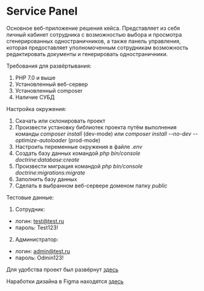 # Service Panel
Основное веб-приложение решения кейса. Представляет из себя личный кабинет сотрудника с возможностью выбора и просмотра
сгенерированных одностраничников, а также панель управления, которая предоставляет уполномоченным сотрудникам возможность редактировать
документы и генерировать одностраничники.

Требования для развёртывания:
1) PHP 7.0 и выше
2) Установленный веб-сервер
3) Установленный composer
4) Наличие СУБД

Настройка окружения:
1) Скачать или склонировать проект
2) Произвести установку библиотек проекта путём выполнения команды *composer install* (dev-mode) или *composer install --no-dev --optimize-autoloader* (prod-mode)
3) Настроить переменные окружения в файле *.env*
4) Создать базу данных командой *php bin/console doctrine:database:create*
5) Произвести миграция командой *php bin/console doctrine:migrations:migrate*
6) Заполнить базу данных
7) Сделать в выбранном веб-сервере доменом папку *public*

Тестовые данные:

1. Сотрудник:
- логин: test@test.ru
- пароль: Test123!

2. Администратор:

- логин: admin@test.ru
- пароль: Odmin123!

Для удобства проект был развёрнут [здесь](http://mirror-reflection.ru)

Наработки дизайна в Figma находятся [здесь](https://www.figma.com/file/qbGIpzyoYGONxQDa88DI4g/%D0%A0%D0%BE%D1%81%D0%B0%D1%82%D0%BE%D0%BC)
